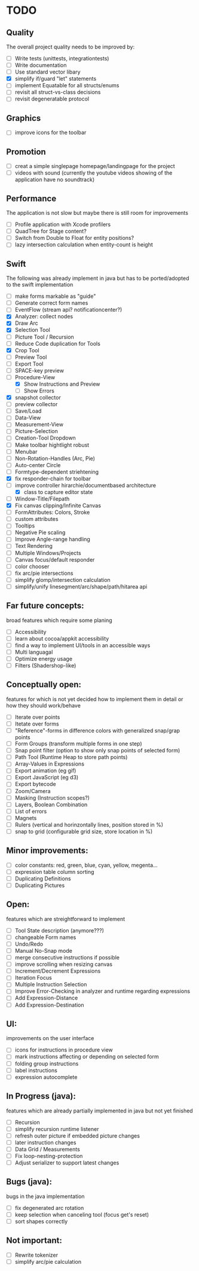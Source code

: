 TODO
====

Quality
-------
The overall project quality needs to be improved by:

- [ ] Write tests (unittests, integrationtests)
- [ ] Write documentation
- [ ] Use standard vector libary
- [x] simplify if/guard "let" statements
- [ ] implement Equatable for all structs/enums
- [ ] revisit all struct-vs-class decisions
- [ ] revisit degeneratable protocol

Graphics
--------
- [ ] improve icons for the toolbar

Promotion
---------
- [ ] creat a simple singlepage homepage/landingpage for the project
- [ ] videos with sound (currently the youtube videos showing of the application have no soundtrack)

Performance
-----------
The application is not slow but maybe there is still room for improvements

- [ ] Profile application with Xcode profilers
- [ ] QuadTree for Stage content?
- [ ] Switch from Double to Float for entity positions?
- [ ] lazy intersection calculation when entity-count is height

Swift
-----
The following was already implement in java but has to be ported/adopted to the swift implementation

- [ ] make forms markable as "guide"
- [ ] Generate correct form names
- [ ] EventFlow (stream api? notificationcenter?)
- [x] Analyzer: collect nodes
- [x] Draw Arc
- [x] Selection Tool
- [ ] Picture Tool / Recursion
- [ ] Reduce Code duplication for Tools
- [x] Crop Tool
- [ ] Preview Tool
- [ ] Export Tool
- [ ] SPACE-key preview
- [ ] Procedure-View
  - [x] Show Instructions and Preview
  - [ ] Show Errors
- [x] snapshot collector
- [ ] preview collector
- [ ] Save/Load
- [ ] Data-View
- [ ] Measurement-View
- [ ] Picture-Selection
- [ ] Creation-Tool Dropdown
- [ ] Make toolbar hightlight robust
- [ ] Menubar
- [ ] Non-Rotation-Handles (Arc, Pie)
- [ ] Auto-center Circle
- [ ] Formtype-dependent striehtening
- [x] fix responder-chain for toolbar
- [ ] improve controller hirarchie/documentbased architecture
  - [x] class to capture editor state
- [ ] Window-Title/Filepath
- [x] Fix canvas clipping/Infinite Canvas
- [ ] FormAttributes: Colors, Stroke
- [ ] custom attributes
- [ ] Tooltips
- [ ] Negative Pie scaling
- [ ] Improve Angle-range handling
- [ ] Text Rendering
- [ ] Multiple Windows/Projects
- [ ] Canvas focus/default responder
- [ ] color chooser
- [ ] fix arc/pie intersections
- [ ] simplify glomp/intersection calculation
- [ ] simplify/unify linesegment/arc/shape/path/hitarea api

Far future concepts:
--------------------
broad features which require some planing

- [ ] Accessibility
- [ ] learn about cocoa/appkit accessibility
- [ ] find a way to implement UI/tools in an accessible ways
- [ ] Multi languagal
- [ ] Optimize energy usage
- [ ] Filters (Shadershop-like)

Conceptually open:
------------------
features for which is not yet decided how to implement them in detail or how they should work/behave

- [ ] Iterate over points
- [ ] Itetate over forms
- [ ] "Reference"-forms in difference colors with generalized snap/grap points
- [ ] Form Groups (transform multiple forms in one step)
- [ ] Snap point filter (option to show only snap points of selected form)
- [ ] Path Tool (Runtime Heap to store path points)
- [ ] Array-Values in Expressions
- [ ] Export animation (eg gif)
- [ ] Export JavaScript (eg d3)
- [ ] Export bytecode
- [ ] Zoom/Camera
- [ ] Masking (Instruction scopes?)
- [ ] Layers, Boolean Combination
- [ ] List of errors
- [ ] Magnets
- [ ] Rulers (vertical and horinzontally lines, position stored in %)
- [ ] snap to grid (configurable grid size, store location in %)

Minor improvements:
-------------------

- [ ] color constants: red, green, blue, cyan, yellow, megenta...
- [ ] expression table column sorting
- [ ] Duplicating Definitions
- [ ] Duplicating Pictures

Open:
-----
features which are streightforward to implement

- [ ] Tool State description (anymore???)
- [ ] changeable Form names
- [ ] Undo/Redo
- [ ] Manual No-Snap mode
- [ ] merge consecutive instructions if possible
- [ ] improve scrolling when resizing canvas
- [ ] Increment/Decrement Expressions
- [ ] Iteration Focus
- [ ] Multiple Instruction Selection
- [ ] Improve Error-Checking in analyzer and runtime regarding expressions
- [ ] Add Expression-Distance
- [ ] Add Expression-Destination

UI:
---
improvements on the user interface

- [ ] icons for instructions in procedure view
- [ ] mark instructions affecting or depending on selected form
- [ ] folding group instructions
- [ ] label instructions
- [ ] expression autocomplete

In Progress (java):
-------------------
features which are already partially implemented in java but not yet finished

- [ ] Recursion
- [ ] simplify recursion runtime listener
- [ ] refresh outer picture if embedded picture changes
- [ ] later instruction changes
- [ ] Data Grid / Measurements
- [ ] Fix loop-nesting-protection
- [ ] Adjust serializer to support latest changes

Bugs (java):
------------
bugs in the java implementation

- [ ] fix degenerated arc rotation
- [ ] keep selection when canceling tool (focus get's reset)
- [ ] sort shapes correctly

Not important:
--------------
- [ ] Rewrite tokenizer
- [ ] simplify arc/pie calculation
